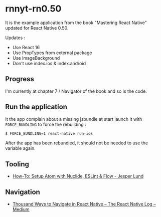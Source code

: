 # rnnyt-rn0.50

It is the example application from the book "Mastering React Native" updated for React Native 0.50.

Updates :
- Use React 16
- Use PropTypes from external package
- Use ImageBackground
- Don't use index.ios & index.android

## Progress

I'm currently at chapter 7 / Navigator of the book and so is the code.

## Run the application

It the app complain about a missing jsbundle at start launch it with `FORCE_BUNDLING` to force the rebuilding :

```sh
$ FORCE_BUNDLING=1 react-native run-ios
```

After the app has been rebundled, it should not be needed to use the variable again.

## Tooling

- [How-To: Setup Atom with Nuclide, ESLint & Flow - Jesper Lund](https://jesperln.dk/how-to-setup-atom-with-nuclide-eslint-flow/)

## Navigation

- [Thousand Ways to Navigate in React Native – The React Native Log – Medium](https://medium.com/the-react-native-log/thousand-ways-to-navigate-in-react-native-f7a1e311a0e8)
